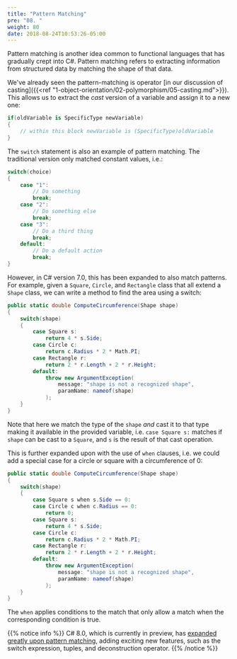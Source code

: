```yaml
---
title: "Pattern Matching"
pre: "08. "
weight: 80
date: 2018-08-24T10:53:26-05:00
---
```


Pattern matching is another idea common to functional languages that has gradually crept into C#.  Pattern matching refers to extracting information from structured data by matching the shape of that data.

We've already seen the pattern-matching is operator [in our discussion of casting]({{<ref "1-object-orientation/02-polymorphism/05-casting.md">}}).  This allows us to extract the _cast_ version of a variable and assign it to a new one:

```csharp
if(oldVariable is SpecificType newVariable)
{
    // within this block newVariable is (SpecificType)oldVariable
}
```

The `switch` statement is also an example of pattern matching.  The traditional version only matched constant values, i.e.:

```csharp
switch(choice)
{
    case "1":
        // Do something
        break;
    case "2":
        // Do something else
        break;
    case "3":
        // Do a third thing
        break;
    default:
        // Do a default action
        break;
}
```

However, in C# version 7.0, this has been expanded to also match patterns.  For example, given a `Square`, `Circle`, and `Rectangle`  class that all extend a `Shape` class, we can write a method to find the area using a switch:

```csharp
public static double ComputeCircumference(Shape shape)
{
    switch(shape)
    {
        case Square s:
            return 4 * s.Side;
        case Circle c:
            return c.Radius * 2 * Math.PI;
        case Rectangle r:
            return 2 * r.Length + 2 * r.Height;
        default:
            throw new ArgumentException(
                message: "shape is not a recognized shape",
                paramName: nameof(shape)
            );
    }
}
```

Note that here we match the type of the `shape` _and_ cast it to that type making it available in the provided variable, i.e. `case Square s:` matches if `shape` can be cast to a `Square`, and `s` is the result of that cast operation.

This is further expanded upon with the use of `when` clauses, i.e. we could add a special case for a circle or square with a circumference of 0:

```csharp
public static double ComputeCircumference(Shape shape)
{
    switch(shape)
    {
        case Square s when s.Side == 0:
        case Circle c when c.Radius == 0:
            return 0;
        case Square s:
            return 4 * s.Side;
        case Circle c:
            return c.Radius * 2 * Math.PI;
        case Rectangle r:
            return 2 * r.Length + 2 * r.Height;
        default:
            throw new ArgumentException(
                message: "shape is not a recognized shape",
                paramName: nameof(shape)
            );
    }
}
```

The `when` applies conditions to the match that only allow a match when the corresponding condition is true.

{{% notice info %}}
C# 8.0, which is currently in preview, has [expanded greatly upon pattern matching](https://docs.microsoft.com/en-us/archive/msdn-magazine/2019/may/csharp-8-0-pattern-matching-in-csharp-8-0), adding exciting new features, such as the switch expression, tuples, and deconstruction operator.
{{% /notice %}}
